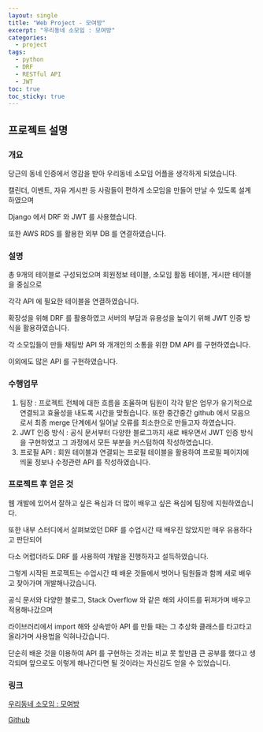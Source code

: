 ```yaml
---
layout: single
title: "Web Project - 모여방"
excerpt: "우리동네 소모임 : 모여방"
categories:
  - project
tags:
  - python
  - DRF
  - RESTful API
  - JWT
toc: true
toc_sticky: true
---
```


## 프로젝트 설명

### 개요

당근의 동네 인증에서 영감을 받아 우리동네 소모임 어플을 생각하게 되었습니다.

캘린더, 이벤트, 자유 게시판 등 사람들이 편하게 소모임을 만들어 만날 수 있도록 설계하였으며

Django 에서 DRF 와 JWT 를 사용했습니다.

또한 AWS RDS 를 활용한 외부 DB 를 연결하였습니다.

### 설명

총 9개의 테이블로 구성되었으며 회원정보 테이블, 소모임 활동 테이블, 게시판 테이블을 중심으로

각각 API 에 필요한 테이블을 연결하였습니다.

확장성을 위해 DRF 를 활용하였고 서버의 부담과 유용성을 높이기 위해 JWT 인증 방식을 활용하였습니다.

각 소모임들이 만들 채팅방 API 와 개개인의 소통을 위한 DM API 를 구현하였습니다.

이외에도 많은 API 를 구현하였습니다.

### 수행업무

1. 팀장 : 프로젝트 전체에 대한 흐름을 조율하며 팀원이 각각 맡은 업무가 유기적으로 연결되고 효율성을 내도록 시간을 맞췄습니다. 또한 중간중간 github 에서 모음으로서 최종 merge 단계에서 일어날 오류를 최소한으로 만들고자 하였습니다.
2. JWT 인증 방식 : 공식 문서부터 다양한 블로그까지 새로 배우면서 JWT 인증 방식을 구현하였고 그 과정에서 모든 부분을 커스텀하여 작성하였습니다.
3. 프로필 API : 회원 테이블과 연결되는 프로필 테이블을 활용하여 프로필 페이지에 띄울 정보나 수정관련 API 를 작성하였습니다.

### 프로젝트 후 얻은 것

웹 개발에 있어서 잘하고 싶은 욕심과 더 많이 배우고 싶은 욕심에 팀장에 지원하였습니다.

또한 내부 스터디에서 살펴보았던 DRF 를 수업시간 때 배우진 않았지만 매우 유용하다고 판단되어

다소 어렵더라도 DRF 를 사용하여 개발을 진행하자고 설득하였습니다.

그렇게 시작된 프로젝트는 수업시간 때 배운 것들에서 벗어나 팀원들과 함께 새로 배우고 찾아가며 개발해나갔습니다.

공식 문서와 다양한 블로그, Stack Overflow 와 같은 해외 사이트를 뒤져가며 배우고 적용해나갔으며

라이브러리에서 import 해와 상속받아 API 를 만들 때는 그 추상화 클래스를 타고타고 올라가며 사용법을 익혀나갔습니다.

단순히 배운 것을 이용하여 API 를 구현하는 것과는 비교 못 할만큼 큰 공부를 했다고 생각되며 앞으로도 이렇게 해나간다면 될 것이라는 자신감도 얻을 수 있었습니다.

### 링크

[우리동네 소모임 : 모여방](https://nbviewer.org/github/Liamns/liamns.github.io/blob/main/pdf/web_project.pdf)

[Github](https://github.com/Liamns/web_project)
